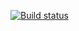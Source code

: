 [![Build status](https://ci.appveyor.com/api/projects/status/xs9t5wxulo30wl4k/branch/master?svg=true)](https://ci.appveyor.com/project/MironovaGV/async-await/branch/master)

